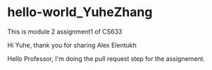 # hello-world_YuheZhang
This is module 2 assignment1 of CS633

Hi Yuhe,
thank you for sharing 
Alex Elentukh

Hello Professor,
I'm doing the pull request step for the assignement.
